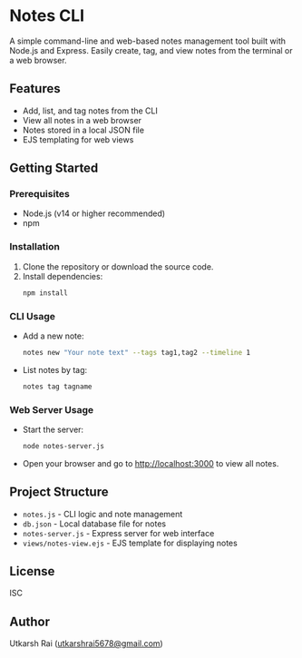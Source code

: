 # Notes CLI

A simple command-line and web-based notes management tool built with Node.js and Express. Easily create, tag, and view notes from the terminal or a web browser.

## Features
- Add, list, and tag notes from the CLI
- View all notes in a web browser
- Notes stored in a local JSON file
- EJS templating for web views

## Getting Started

### Prerequisites
- Node.js (v14 or higher recommended)
- npm

### Installation
1. Clone the repository or download the source code.
2. Install dependencies:
   ```sh
   npm install
   ```

### CLI Usage
- Add a new note:
  ```sh
  notes new "Your note text" --tags tag1,tag2 --timeline 1
  ```
- List notes by tag:
  ```sh
  notes tag tagname
  ```

### Web Server Usage
- Start the server:
  ```sh
  node notes-server.js
  ```
- Open your browser and go to [http://localhost:3000](http://localhost:3000) to view all notes.

## Project Structure
- `notes.js` - CLI logic and note management
- `db.json` - Local database file for notes
- `notes-server.js` - Express server for web interface
- `views/notes-view.ejs` - EJS template for displaying notes

## License
ISC

## Author
Utkarsh Rai (utkarshrai5678@gmail.com)
